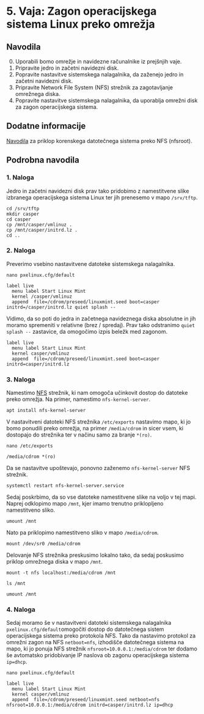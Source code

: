 # 5. Vaja: Zagon operacijskega sistema Linux preko omrežja

## Navodila

0. Uporabili bomo omrežje in navidezne računalnike iz prejšnjih vaje. 
1. Pripravite jedro in začetni navidezni disk.
2. Popravite nastavitve sistemskega nalagalnika, da zaženejo jedro in začetni navidezni disk.
3. Pripravite Network File System (NFS) strežnik za zagotavljanje omrežnega diska.
4. Popravite nastavitve sistemskega nalagalnika, da uporablja omrežni disk za zagon operacijskega sistema.

## Dodatne informacije

[Navodila](https://www.kernel.org/doc/html/latest/admin-guide/nfs/nfsroot.html) za priklop korenskega datotečnega sistema preko NFS (nfsroot).

## Podrobna navodila

### 1. Naloga

Jedro in začetni navidezni disk prav tako pridobimo z namestitvene slike izbranega operacijskega sistema Linux ter jih prenesemo v mapo `/srv/tftp`.

    cd /srv/tftp
    mkdir casper
    cd casper
    cp /mnt/casper/vmlinuz .
    cp /mnt/casper/initrd.lz .
    cd ..

### 2. Naloga

Preverimo vsebino nastavitvene datoteke sistemskega nalagalnika.

    nano pxelinux.cfg/default

    label live
      menu label Start Linux Mint
      kernel /casper/vmlinuz
      append  file=/cdrom/preseed/linuxmint.seed boot=casper initrd=/casper/initrd.lz quiet splash --

Vidimo, da so poti do jedra in začetnega navideznega diska absolutne in jih moramo spremeniti v relativne (brez / spredaj). Prav tako odstranimo `quiet splash --` zastavice, da omogočimo izpis beležk med zagonom.

    label live
      menu label Start Linux Mint
      kernel casper/vmlinuz
      append  file=/cdrom/preseed/linuxmint.seed boot=casper initrd=casper/initrd.lz

### 3. Naloga

Namestimo [NFS](https://en.wikipedia.org/wiki/Network_File_System) strežnik, ki nam omogoča učinkovit dostop do datoteke preko omrežja. Na primer, namestimo `nfs-kernel-server`.

    apt install nfs-kernel-server

V nastavitveni datoteki NFS strežnika `/etc/exports` nastavimo mapo, ki jo bomo ponudili preko omrežja, na primer `/media/cdrom` in sicer vsem, ki dostopajo do strežnika ter v načinu samo za branje `*(ro)`.

    nano /etc/exports 

    /media/cdrom *(ro)

Da se nastavitve upoštevajo, ponovno zaženemo `nfs-kernel-server` NFS strežnik.

    systemctl restart nfs-kernel-server.service

Sedaj poskrbimo, da so vse datoteke namestitvene slike na voljo v tej mapi. Naprej odklopimo mapo `/mnt`, kjer imamo trenutno priklopljeno namestitveno sliko.

    umount /mnt

Nato pa priklopimo namestitveno sliko v mapo `/media/cdrom`.

    mount /dev/sr0 /media/cdrom

Delovanje NFS strežnika preskusimo lokalno tako, da sedaj poskusimo priklop omrežnega diska v mapo `/mnt`.

    mount -t nfs localhost:/media/cdrom /mnt

    ls /mnt

    umount /mnt

### 4. Naloga

Sedaj moramo še v nastavitveni datoteki sistemskega nalagalnika `pxelinux.cfg/default`omogočiti dostop do datotečnega sistem operacijskega sistema preko protokola NFS. Tako da nastavimo protokol za omrežni zagon na NFS `netboot=nfs`, izhodišče datotečnega sistema na mapo, ki jo ponuja NFS strežnik `nfsroot=10.0.0.1:/media/cdrom` ter dodamo še avtomatsko pridobivanje IP naslova ob zagonu operacijskega sistema `ip=dhcp`.

    nano pxelinux.cfg/default

    label live
      menu label Start Linux Mint
      kernel casper/vmlinuz
      append  file=/cdrom/preseed/linuxmint.seed netboot=nfs nfsroot=10.0.0.1:/media/cdrom initrd=casper/initrd.lz ip=dhcp

